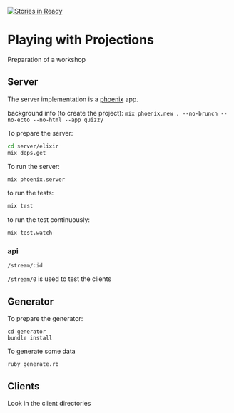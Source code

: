 [![Stories in Ready](https://badge.waffle.io/michelgrootjans/playing_with_projections.svg?label=ready&title=Ready)](http://waffle.io/michelgrootjans/playing_with_projections)

# Playing with Projections
Preparation of a workshop

## Server

The server implementation is a [phoenix](http://www.phoenixframework.org/) app.

background info (to create the project): `mix phoenix.new . --no-brunch --no-ecto --no-html --app quizzy`

To prepare the server:
```bash
cd server/elixir
mix deps.get
```

To run the server:

```bash
mix phoenix.server
```

to run the tests:
```bash
mix test
```
to run the test continuously:
```bash
mix test.watch
```

### api

`/stream/:id`

`/stream/0` is used to test the clients

## Generator

To prepare the generator:
```
cd generator
bundle install
```

To generate some data
```
ruby generate.rb
```

## Clients

Look in the client directories
